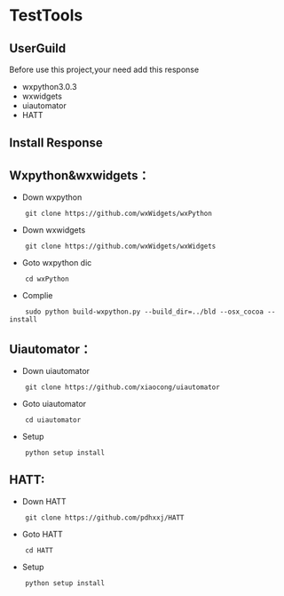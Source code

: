# TestTools

UserGuild
---------

Before use this project,your need add this response

- wxpython3.0.3
- wxwidgets 
- uiautomator  
- HATT


Install Response
---------

Wxpython&wxwidgets：
-------------------

- Down wxpython

```shell
	git clone https://github.com/wxWidgets/wxPython
```

- Down wxwidgets

```shell
	git clone https://github.com/wxWidgets/wxWidgets
```

- Goto wxpython dic

```shell
	cd wxPython
```

- Complie

```shell
	sudo python build-wxpython.py --build_dir=../bld --osx_cocoa --install
```

Uiautomator：
------------

- Down uiautomator

```shell
	git clone https://github.com/xiaocong/uiautomator
```

- Goto uiautomator

```shell
	cd uiautomator
```

- Setup

```shell
	python setup install
```

HATT:
-----

- Down HATT

```shell
	git clone https://github.com/pdhxxj/HATT
```

- Goto HATT

```shell	
	cd HATT
```

- Setup

```shell
	python setup install
```